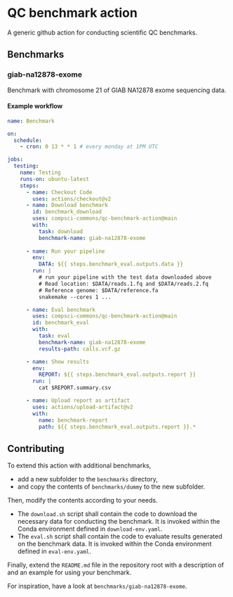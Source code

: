 # QC benchmark action
A generic github action for conducting scientific QC benchmarks.


## Benchmarks

### giab-na12878-exome

Benchmark with chromosome 21 of GIAB NA12878 exome sequencing data.

#### Example workflow

```yaml
name: Benchmark

on:
  schedule:
    - cron: 0 13 * * 1 # every monday at 1PM UTC

jobs:
  testing:
    name: Testing
    runs-on: ubuntu-latest
    steps:
      - name: Checkout Code
        uses: actions/checkout@v2
      - name: Download benchmark
        id: benchmark_download
        uses: compsci-commons/qc-benchmark-action@main
        with:
          task: download
          benchmark-name: giab-na12878-exome
      
      - name: Run your pipeline
        env:
          DATA: ${{ steps.benchmark_eval.outputs.data }}
        run: |
          # run your pipeline with the test data downloaded above
          # Read location: $DATA/reads.1.fq and $DATA/reads.2.fq
          # Reference genome: $DATA/reference.fa
          snakemake --cores 1 ... 

      - name: Eval benchmark
        uses: compsci-commons/qc-benchmark-action@main
        id: benchmark_eval
        with:
          task: eval
          benchmark-name: giab-na12878-exome
          results-path: calls.vcf.gz

      - name: Show results
        env:
          REPORT: ${{ steps.benchmark_eval.outputs.report }}
        run: |
          cat $REPORT.summary.csv

      - name: Upload report as artifact
        uses: actions/upload-artifact@v2
        with:
          name: benchmark-report
          path: ${{ steps.benchmark_eval.outputs.report }}.*
```

## Contributing

To extend this action with additional benchmarks,

* add a new subfolder to the `benchmarks` directory,
* and copy the contents of `benchmarks/dummy` to the new subfolder.

Then, modify the contents according to your needs.
* The `download.sh` script shall contain the code to download the necessary data for conducting the benchmark. It is invoked within the Conda environment defined in `download-env.yaml`.
* The `eval.sh` script shall contain the code to evaluate results generated on the benchmark data. It is invoked within the Conda environment defined in `eval-env.yaml`.

Finally, extend the `README.md` file in the repository root with a description of and an example for using your benchmark.

For inspiration, have a look at `benchmarks/giab-na12878-exome`.